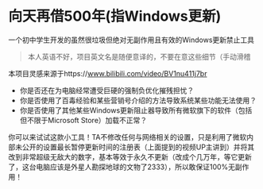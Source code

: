 # 向天再借500年(指Windows更新)

一个初中学生开发的虽然很垃圾但绝对无副作用且有效的Windows更新禁止工具

> 本人英语不好，项目英文名是随便意译的，不要在意这些细节（手动滑稽

本项目灵感来源于https://www.bilibili.com/video/BV1nu411j7br

* 你是否还在为电脑经常遭受巨硬的强制负优化摧残担忧？
* 你是否使用了百毒经验和某些营销号介绍的方法导致系统某些功能无法使用？
* 你是否使用了其他某些Windows更新阻止器导致所有微软旗下的软件（包括但不限于Microsoft Store）加载不正常？

你可以来试试这款小工具！TA不修改任何与网络相关的设置，只是利用了微软内部未公开的设置最长暂停更新时间的注册表（上面提到的视频UP主讲到）并将其改到非常超级无敌大的数字，基本等效于永久不更新（改成个几万年，等它更新了，这台电脑应该是外星人勘探地球的文物了2333），所以敢保证100%无副作用！

